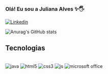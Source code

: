 ### Olá! Eu sou a Juliana Alves ✨🖐️

[![Linkedin](https://img.shields.io/badge/LinkedIn-0077B5?style=for-the-badge&logo=linkedin&logoColor=white)](https://www.linkedin.com/in/juliana-alves-76458b205)

![Anurag's GitHub stats](https://github-readme-stats.vercel.app/api?username=JuliAlves99&show_icons=true&theme=radical)

## Tecnologias

<div style="display: inline_block"><br>
     <img align="center" alt="java" src="https://img.shields.io/badge/Java-ED8B00?style=for-the-badge&logo=java&logoColor=black">
     <img align="center" alt="html5" src="https://img.shields.io/badge/HTML5-E34F26?style=for-the-badge&logo=html5&logoColor=white">
      <img align="center" alt="css3" src="https://img.shields.io/badge/CSS3-1572B6?style=for-the-badge&logo=css3&logoColor=white">
     <img align="center" alt="js" src="https://img.shields.io/badge/JavaScript-F7DF1E?style=for-the-badge&logo=javascript&logoColor=black">
    <img align="center" alt="microsoft office" src="https://img.shields.io/badge/Microsoft_Office-D83B01?style=for-the-badge&logo=microsoft-office&logoColor=white">     
</div>
